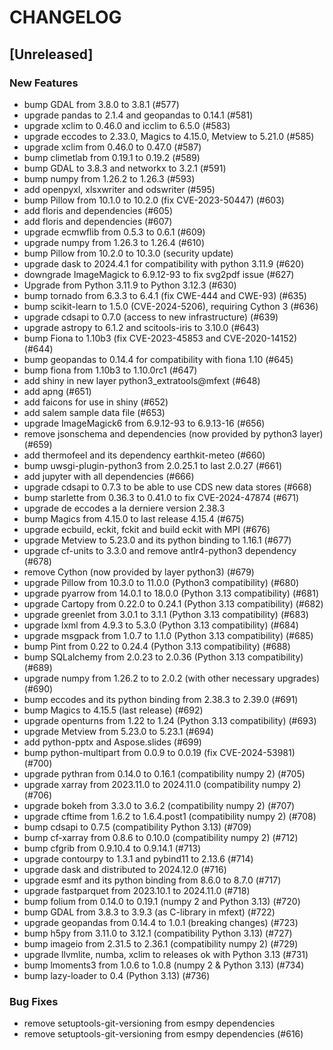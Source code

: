 # CHANGELOG

## [Unreleased]

### New Features

- bump GDAL from 3.8.0 to 3.8.1 (#577)
- upgrade pandas to 2.1.4 and geopandas to 0.14.1 (#581)
- upgrade xclim to 0.46.0 and icclim to 6.5.0 (#583)
- upgrade eccodes to 2.33.0, Magics to 4.15.0, Metview to 5.21.0 (#585)
- upgrade xclim from 0.46.0 to 0.47.0 (#587)
- bump climetlab from 0.19.1 to 0.19.2 (#589)
- bump GDAL to 3.8.3 and networkx to 3.2.1 (#591)
- bump numpy from 1.26.2 to 1.26.3 (#593)
- add openpyxl, xlsxwriter and odswriter (#595)
- bump Pillow from 10.1.0 to 10.2.0 (fix CVE-2023-50447) (#603)
- add floris and dependencies (#605)
- add floris and dependencies (#607)
- upgrade ecmwflib from 0.5.3 to 0.6.1 (#609)
- upgrade numpy from 1.26.3 to 1.26.4 (#610)
- bump Pillow from 10.2.0 to 10.3.0 (security update)
- upgrade dask to 2024.4.1 for compatibility with python 3.11.9 (#620)
- downgrade ImageMagick to 6.9.12-93 to fix svg2pdf issue (#627)
- Upgrade from Python 3.11.9 to Python 3.12.3 (#630)
- bump tornado from 6.3.3 to 6.4.1 (fix CWE-444 and CWE-93) (#635)
- bump scikit-learn to 1.5.0 (CVE-2024-5206), requiring Cython 3 (#636)
- upgrade cdsapi to 0.7.0 (access to new infrastructure) (#639)
- upgrade astropy to 6.1.2 and scitools-iris to 3.10.0 (#643)
- bump Fiona to 1.10b3 (fix CVE-2023-45853 and CVE-2020-14152) (#644)
- bump geopandas to 0.14.4 for compatibility with fiona 1.10 (#645)
- bump fiona from 1.10b3 to 1.10.0rc1 (#647)
- add shiny in new layer python3_extratools@mfext (#648)
- add apng (#651)
- add faicons for use in shiny (#652)
- add salem sample data file (#653)
- upgrade ImageMagick6 from 6.9.12-93 to 6.9.13-16 (#656)
- remove jsonschema and dependencies (now provided by python3 layer) (#659)
- add thermofeel and its dependency earthkit-meteo (#660)
- bump uwsgi-plugin-python3 from 2.0.25.1 to last 2.0.27 (#661)
- add jupyter with all dependencies (#666)
- upgrade cdsapi to 0.7.3 to be able to use CDS new data stores (#668)
- bump starlette from 0.36.3 to 0.41.0 to fix CVE-2024-47874 (#671)
- upgrade de eccodes a la derniere version 2.38.3
- bump Magics from 4.15.0 to last release 4.15.4 (#675)
- upgrade ecbuild, eckit, fckit and build eckit with MPI (#676)
- upgrade Metview to 5.23.0 and its python binding to 1.16.1 (#677)
- upgrade cf-units to 3.3.0 and remove antlr4-python3 dependency (#678)
- remove Cython (now provided by layer python3) (#679)
- upgrade Pillow from 10.3.0 to 11.0.0 (Python3 compatibility) (#680)
- upgrade pyarrow from 14.0.1 to 18.0.0 (Python 3.13 compatibility) (#681)
- upgrade Cartopy from 0.22.0 to 0.24.1 (Python 3.13 compatibility) (#682)
- upgrade greenlet from 3.0.1 to 3.1.1 (Python 3.13 compatibility) (#683)
- upgrade lxml from 4.9.3 to 5.3.0 (Python 3.13 compatibility) (#684)
- upgrade msgpack from 1.0.7 to 1.1.0 (Python 3.13 compatibility) (#685)
- bump Pint from 0.22 to 0.24.4 (Python 3.13 compatibility) (#688)
- bump SQLalchemy from 2.0.23 to 2.0.36 (Python 3.13 compatibility) (#689)
- upgrade numpy from 1.26.2 to to 2.0.2 (with other necessary upgrades) (#690)
- bump eccodes and its python binding from 2.38.3 to 2.39.0 (#691)
- bump Magics to 4.15.5 (last release) (#692)
- upgrade openturns from 1.22 to 1.24 (Python 3.13 compatibility) (#693)
- upgrade Metview from 5.23.0 to 5.23.1 (#694)
- add python-pptx and Aspose.slides (#699)
- bump python-multipart from 0.0.9 to 0.0.19 (fix CVE-2024-53981) (#700)
- upgrade pythran from 0.14.0 to 0.16.1 (compatibility numpy 2) (#705)
- upgrade xarray from 2023.11.0 to 2024.11.0 (compatibility numpy 2) (#706)
- upgrade bokeh from 3.3.0 to 3.6.2 (compatibility numpy 2) (#707)
- upgrade cftime from 1.6.2 to 1.6.4.post1 (compatibility numpy 2) (#708)
- bump cdsapi to 0.7.5 (compatibility Python 3.13) (#709)
- bump cf-xarray from 0.8.6 to 0.10.0 (compatibility numpy 2) (#712)
- bump cfgrib from 0.9.10.4 to 0.9.14.1 (#713)
- upgrade contourpy to 1.3.1 and pybind11 to 2.13.6 (#714)
- upgrade dask and distributed to 2024.12.0 (#716)
- upgrade esmf and its python binding from 8.6.0 to 8.7.0 (#717)
- upgrade fastparquet from 2023.10.1 to 2024.11.0 (#718)
- bump folium from 0.14.0 to 0.19.1 (numpy 2 and Python 3.13) (#720)
- bump GDAL from 3.8.3 to 3.9.3 (as C-library in mfext) (#722)
- upgrade geopandas from 0.14.4 to 1.0.1 (breaking changes) (#723)
- bump h5py from 3.11.0 to 3.12.1 (compatibility Python 3.13) (#727)
- bump imageio from 2.31.5 to 2.36.1 (compatibility numpy 2) (#729)
- upgrade llvmlite, numba, xclim to releases ok with Python 3.13 (#731)
- bump lmoments3 from 1.0.6 to 1.0.8 (numpy 2 & Python 3.13) (#734)
- bump lazy-loader to 0.4 (Python 3.13) (#736)

### Bug Fixes

- remove setuptools-git-versioning from esmpy dependencies
- remove setuptools-git-versioning from esmpy dependencies (#616)


